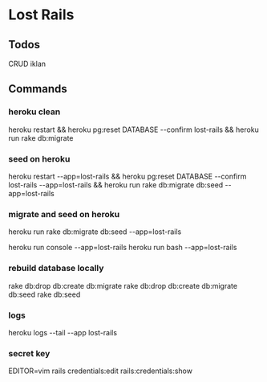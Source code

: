 # Lost Rails

## Todos

CRUD iklan

## Commands

### heroku clean

heroku restart && heroku pg:reset DATABASE --confirm lost-rails && heroku run rake db:migrate

### seed on heroku

heroku restart --app=lost-rails && heroku pg:reset DATABASE --confirm lost-rails --app=lost-rails && heroku run rake db:migrate db:seed --app=lost-rails 

### migrate and seed on heroku

heroku run rake db:migrate db:seed --app=lost-rails 

heroku run console --app=lost-rails 
heroku run bash --app=lost-rails 

### rebuild database locally

rake db:drop db:create db:migrate
rake db:drop db:create db:migrate db:seed
rake db:seed

### logs

heroku logs --tail --app lost-rails

### secret key

EDITOR=vim rails credentials:edit
rails:credentials:show
